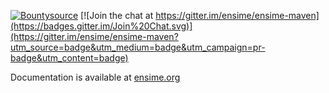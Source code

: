 [![Bountysource](https://www.bountysource.com/badge/tracker?tracker_id=239449)](https://www.bountysource.com/trackers/239449-ensime?utm_source=239449&utm_medium=shield&utm_campaign=TRACKER_BADGE)
[![Join the chat at https://gitter.im/ensime/ensime-maven](https://badges.gitter.im/Join%20Chat.svg)](https://gitter.im/ensime/ensime-maven?utm_source=badge&utm_medium=badge&utm_campaign=pr-badge&utm_content=badge)

Documentation is available at [ensime.org](http://ensime.org/build_tools/maven/)
